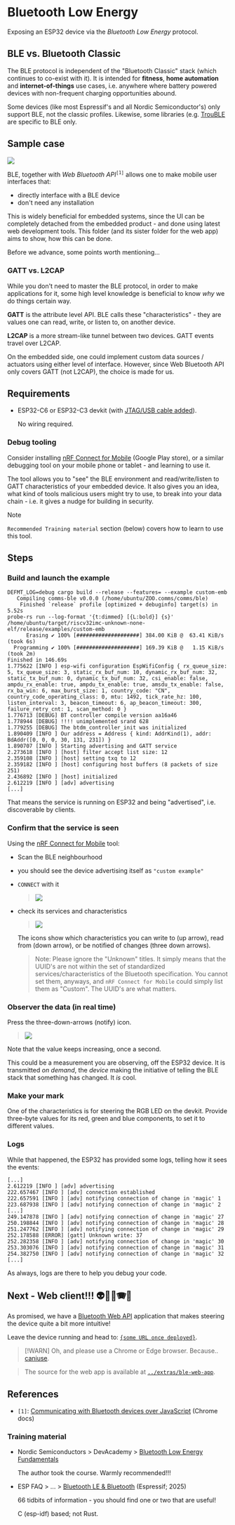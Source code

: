 # Bluetooth Low Energy

Exposing an ESP32 device via the *Bluetooth Low Energy* protocol.

## BLE vs. Bluetooth Classic

The BLE protocol is independent of the "Bluetooth Classic" stack (which continues to co-exist with it). It is intended for **fitness**, **home automation** and **internet-of-things** use cases, i.e. anywhere where battery powered devices with non-frequent charging opportunities abound.

Some devices (like most Espressif's and all Nordic Semiconductor's) only support BLE, not the classic profiles. Likewise, some libraries (e.g. [TrouBLE](https://github.com/embassy-rs/trouble) are specific to BLE only.


## Sample case

![](.images/bluetooth-human-app-80%.png)

BLE, together with *Web Bluetooth API*<sup>`[1]`</sup> allows one to make mobile user interfaces that:

- directly interface with a BLE device
- don't need any installation

This is widely beneficial for embedded systems, since the UI can be completely detached from the embedded product - and done using latest web development tools. This folder (and its sister folder for the web app) aims to show, how this can be done.

Before we advance, some points worth mentioning...

### GATT vs. L2CAP

While you don't need to master the BLE protocol, in order to make applications for it, some high level knowledge is beneficial to know *why* we do things certain way.

**GATT** is the attribute level API. BLE calls these "characteristics" - they are values one can read, write, or listen to, on another device.

**L2CAP** is a more stream-like tunnel between two devices. GATT events travel over L2CAP.

On the embedded side, one could implement custom data sources / actuators using either level of interface. However, since Web Bluetooth API only covers GATT (not L2CAP), the choice is made for us.


## Requirements

- ESP32-C6 or ESP32-C3 devkit (with [JTAG/USB cable added](https://docs.espressif.com/projects/esp-idf/en/stable/esp32c3/api-guides/usb-serial-jtag-console.html)).

   No wiring required.

### Debug tooling

Consider installing [nRF Connect for Mobile](https://play.google.com/store/apps/details?id=no.nordicsemi.android.mcp) (Google Play store), or a similar debugging tool on your mobile phone or tablet - and learning to use it.

The tool allows you to "see" the BLE environment and read/write/listen to GATT characteristics of your embedded device. It also gives you an idea, what kind of tools malicious users might try to use, to break into your data chain - i.e. it gives a nudge for building in security.

> [!NOTE]
>`Recommended Training material` section (below) covers how to learn to use this tool.


## Steps

### Build and launch the example

```
DEFMT_LOG=debug cargo build --release --features= --example custom-emb
   Compiling comms-ble v0.0.0 (/home/ubuntu/ZOO.comms/comms/ble)
    Finished `release` profile [optimized + debuginfo] target(s) in 5.52s
probe-rs run --log-format '{t:dimmed} [{L:bold}] {s}' /home/ubuntu/target/riscv32imc-unknown-none-elf/release/examples/custom-emb
      Erasing ✔ 100% [####################] 384.00 KiB @  63.41 KiB/s (took 6s)
  Programming ✔ 100% [####################] 169.39 KiB @   1.15 KiB/s (took 2m)                                                                                                   Finished in 146.69s
1.775622 [INFO ] esp-wifi configuration EspWifiConfig { rx_queue_size: 5, tx_queue_size: 3, static_rx_buf_num: 10, dynamic_rx_buf_num: 32, static_tx_buf_num: 0, dynamic_tx_buf_num: 32, csi_enable: false, ampdu_rx_enable: true, ampdu_tx_enable: true, amsdu_tx_enable: false, rx_ba_win: 6, max_burst_size: 1, country_code: "CN", country_code_operating_class: 0, mtu: 1492, tick_rate_hz: 100, listen_interval: 3, beacon_timeout: 6, ap_beacon_timeout: 300, failure_retry_cnt: 1, scan_method: 0 }
1.776713 [DEBUG] BT controller compile version aa16a46
1.778944 [DEBUG] !!!! unimplemented srand 628
1.779255 [DEBUG] The btdm_controller_init was initialized
1.890409 [INFO ] Our address = Address { kind: AddrKind(1), addr: BdAddr([0, 0, 0, 30, 131, 231]) }
1.890707 [INFO ] Starting advertising and GATT service
2.273618 [INFO ] [host] filter accept list size: 12
2.359108 [INFO ] [host] setting txq to 12
2.359182 [INFO ] [host] configuring host buffers (8 packets of size 251)
2.436892 [INFO ] [host] initialized
2.612219 [INFO ] [adv] advertising
[...]
```

That means the service is running on ESP32 and being "advertised", i.e. discoverable by clients.


### Confirm that the service is seen

Using the [nRF Connect for Mobile](https://play.google.com/store/apps/details?id=no.nordicsemi.android.mcp) tool:

- Scan the BLE neighbourhood
- you should see the device advertising itself as `"custom example"`
- `CONNECT` with it

	>![](.images/scan.png)

- check its services and characteristics

	>![](.images/characteristics.png)

	The icons show which characteristics you can write to (up arrow), read from (down arrow), or be notified of changes (three down arrows).
	
	>Note: Please ignore the "Unknown" titles. It simply means that the UUID's are not within the set of standardized services/characteristics of the Bluetooth specification. You cannot set them, anyways, and `nRF Connect for Mobile` could simply list them as "Custom". The UUID's are what matters.

### Observer the data (in real time)

Press the three-down-arrows (notify) icon.

>![](.images/notified.png)

Note that the value keeps increasing, once a second.

This could be a measurement you are observing, off the ESP32 device. It is transmitted *on demand*, the *device* making the initiative of telling the BLE stack that something has changed. It *is* cool.

### Make your mark

One of the characteristics is for steering the RGB LED on the devkit. Provide three-byte values for its red, green and blue components, to set it to different values.

<!--
*tbd. screenshots*
-->

### Logs

While that happened, the ESP32 has provided some logs, telling how it sees the events:

```
[...]
2.612219 [INFO ] [adv] advertising
222.657467 [INFO ] [adv] connection established
222.657591 [INFO ] [adv] notifying connection of change in 'magic' 1
223.687938 [INFO ] [adv] notifying connection of change in 'magic' 2
[...]
249.147878 [INFO ] [adv] notifying connection of change in 'magic' 27
250.198844 [INFO ] [adv] notifying connection of change in 'magic' 28
251.247762 [INFO ] [adv] notifying connection of change in 'magic' 29
252.178588 [ERROR] [gatt] Unknown write: 37
252.282358 [INFO ] [adv] notifying connection of change in 'magic' 30
253.303076 [INFO ] [adv] notifying connection of change in 'magic' 31
254.382750 [INFO ] [adv] notifying connection of change in 'magic' 32
[...]
```

As always, logs are there to help you debug your code.


## Next - Web client!!! 👽🚀🎰🪗🎉

As promised, we have a [Bluetooth Web API](https://developer.mozilla.org/en-US/docs/Web/API/Web_Bluetooth_API) application that makes steering the device quite a bit more intuitive!

Leave the device running and head to: [`{some URL once deployed}`](..). 

> [!WARN]
>Oh, and please use a Chrome or Edge browser. Because.. [caniuse](https://caniuse.com/web-bluetooth).

<p />

>The source for the web app is available at [`../extras/ble-web-app`](../extras/ble-web-app/README.md).


## References

- `[1]`: [Communicating with Bluetooth devices over JavaScript](https://developer.chrome.com/docs/capabilities/bluetooth) (Chrome docs)


### Training material

- Nordic Semiconductors > DevAcademy > [Bluetooth Low Energy Fundamentals](https://academy.nordicsemi.com/courses/bluetooth-low-energy-fundamentals/)

	The author took the course. Warmly recommended!!!
	
- ESP FAQ > ... > [Bluetooth LE & Bluetooth](https://docs.espressif.com/projects/esp-faq/en/latest/software-framework/bt/ble.html) (Espressif; 2025)

	66 tidbits of information - you should find one or two that are useful!
	
	C (esp-idf) based; not Rust.
